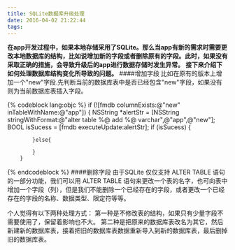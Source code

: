 ```yaml
---
title: SQLite数据库升级处理
date: 2016-04-02 21:22:44
tags:
---
```

**在app开发过程中，如果本地存储采用了SQLite。那么当app有新的需求时需要更改本地数据库的结构，比如说增加新的字段或者删除原有的字段。此时，如果没有采取正确的措施，会导致升级后的app进行数据存储时发生异常。**
**接下来介绍下如何处理数据库结构变化所导致的问题。**
####增加字段
比如在原有的版本上增加一个"new"字段.先判断当前的数据库表中是否已经包含"new"字段，如果没有则为当前数据库表插入字段。

{% codeblock lang:objc %}
if (![fmdb columnExists:@"new" inTableWithName:@"app"]) {
            NSString *alertStr = [NSString stringWithFormat:@"alter table %@ add %@ varchar",@"app",@"new"];
            BOOL isSucess = [fmdb executeUpdate:alertStr];
            if (isSucess) {

            }else{
                
            }
        }
{% endcodeblock %}
####删除字段
由于SQLite 仅仅支持 ALTER TABLE 语句的一部分功能，我们可以用 ALTER TABLE 语句来更改一个表的名字，也可向表中增加一个字段（列），但是我们不能删除一个已经存在的字段，或者更改一个已经存在的字段的名称、数据类型、限定符等等。 

个人觉得有以下两种处理方式：
第一种是不修改表的结构，如果只有少量字段不需要使用了，保留着影响也不大。
第二种是把原来的数据库表改名为其它，然后新建新的数据库表，接着把旧的数据库表数据重新导入到新的数据库表，最后删掉旧的数据库表。